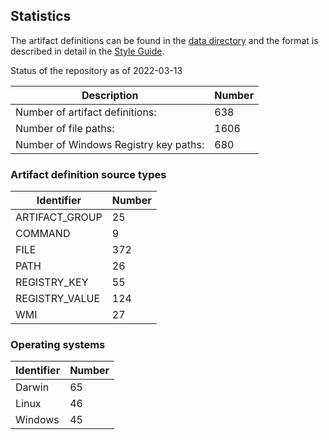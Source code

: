 ## Statistics

The artifact definitions can be found in the [data directory](https://github.com/ForensicArtifacts/artifacts/tree/main/data)
and the format is described in detail in the [Style Guide](https://artifacts.readthedocs.io/en/latest/sources/Format-specification.html).

Status of the repository as of 2022-03-13

Description | Number
--- | ---
Number of artifact definitions: | 638
Number of file paths: | 1606
Number of Windows Registry key paths: | 680

### Artifact definition source types

Identifier | Number
--- | ---
ARTIFACT_GROUP | 25
COMMAND | 9
FILE | 372
PATH | 26
REGISTRY_KEY | 55
REGISTRY_VALUE | 124
WMI | 27

### Operating systems

Identifier | Number
--- | ---
Darwin | 65
Linux | 46
Windows | 45

